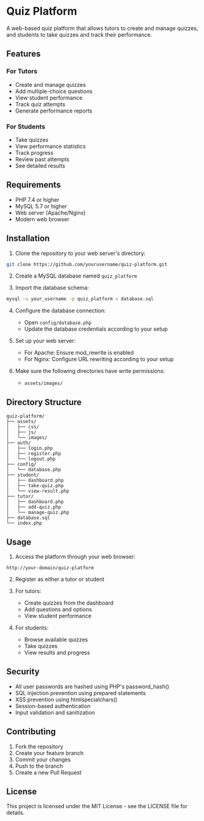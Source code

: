 # Quiz Platform

A web-based quiz platform that allows tutors to create and manage quizzes, and students to take quizzes and track their performance.

## Features

### For Tutors
- Create and manage quizzes
- Add multiple-choice questions
- View student performance
- Track quiz attempts
- Generate performance reports

### For Students
- Take quizzes
- View performance statistics
- Track progress
- Review past attempts
- See detailed results

## Requirements

- PHP 7.4 or higher
- MySQL 5.7 or higher
- Web server (Apache/Nginx)
- Modern web browser

## Installation

1. Clone the repository to your web server's directory:
```bash
git clone https://github.com/yourusername/quiz-platform.git
```

2. Create a MySQL database named `quiz_platform`

3. Import the database schema:
```bash
mysql -u your_username -p quiz_platform < database.sql
```

4. Configure the database connection:
   - Open `config/database.php`
   - Update the database credentials according to your setup

5. Set up your web server:
   - For Apache: Ensure mod_rewrite is enabled
   - For Nginx: Configure URL rewriting according to your setup

6. Make sure the following directories have write permissions:
   - `assets/images/`

## Directory Structure

```
quiz-platform/
├── assets/
│   ├── css/
│   ├── js/
│   └── images/
├── auth/
│   ├── login.php
│   ├── register.php
│   └── logout.php
├── config/
│   └── database.php
├── student/
│   ├── dashboard.php
│   ├── take-quiz.php
│   └── view-result.php
├── tutor/
│   ├── dashboard.php
│   ├── add-quiz.php
│   └── manage-quiz.php
├── database.sql
└── index.php
```

## Usage

1. Access the platform through your web browser:
```
http://your-domain/quiz-platform
```

2. Register as either a tutor or student

3. For tutors:
   - Create quizzes from the dashboard
   - Add questions and options
   - View student performance

4. For students:
   - Browse available quizzes
   - Take quizzes
   - View results and progress

## Security

- All user passwords are hashed using PHP's password_hash()
- SQL injection prevention using prepared statements
- XSS prevention using htmlspecialchars()
- Session-based authentication
- Input validation and sanitization

## Contributing

1. Fork the repository
2. Create your feature branch
3. Commit your changes
4. Push to the branch
5. Create a new Pull Request

## License

This project is licensed under the MIT License - see the LICENSE file for details. 
